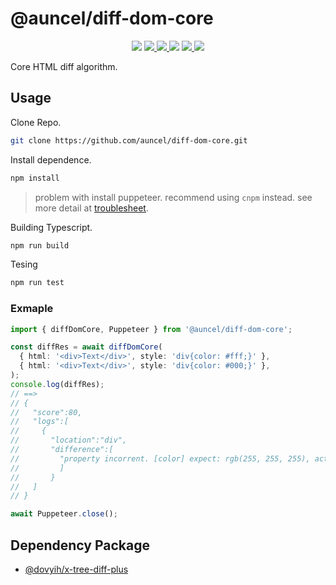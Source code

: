 # @auncel/diff-dom-core

<p style="text-align: center;">
  <img src="https://travis-ci.com/auncel/diff-dom-core.svg?branch=master" />
  <a href="https://codecov.io/gh/auncel/diff-dom-core">
    <img src="https://codecov.io/gh/auncel/diff-dom-core/branch/master/graph/badge.svg" />
  </a>
  <a href="https://www.npmjs.com/package/@auncel/diff-dom-core">
    <img src="https://img.shields.io/npm/dt/@auncel/diff-dom-core.svg" />
  </a>
  <img src="https://img.shields.io/npm/l/@auncel/diff-dom-core.svg" />
  <a href="https://www.npmjs.com/package/@auncel/diff-dom-core">
    <img src="https://img.shields.io/npm/v/@auncel/diff-dom-core.svg" />
  </a>
  <img src="https://img.shields.io/badge/language-javascript-blue.svg" />
</p>

Core HTML diff algorithm.

## Usage

Clone Repo.

```sh
git clone https://github.com/auncel/diff-dom-core.git
```

Install dependence.

```sh
npm install
```

> problem with install puppeteer. recommend using `cnpm` instead. see more detail at [troublesheet](./docs/troublesheet.md).

Building Typescript.

```sh
npm run build
```

Tesing

```sh
npm run test
```

### Exmaple

```ts
import { diffDomCore, Puppeteer } from '@auncel/diff-dom-core';

const diffRes = await diffDomCore(
  { html: '<div>Text</div>', style: 'div{color: #fff;}' },
  { html: '<div>Text</div>', style: 'div{color: #000;}' },
);
console.log(diffRes);
// ==>
// {
//   "score":80,
//   "logs":[
//     {
//       "location":"div",
//       "difference":[
//         "property incorrent. [color] expect: rgb(255, 255, 255), actual: rgb(0, 0, 0)"
//         ]
//       }
//   ]
// }

await Puppeteer.close();
```

## Dependency Package

+ [@dovyih/x-tree-diff-plus](https://github.com/yidafu/x-tree-diff-plus)
